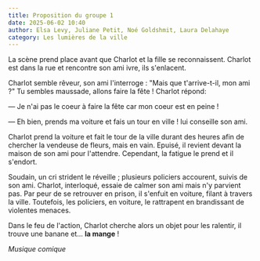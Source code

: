 ```yaml
---
title: Proposition du groupe 1
date: 2025-06-02 10:40
author: Elsa Levy, Juliane Petit, Noé Goldshmit, Laura Delahaye
category: Les lumières de la ville
---
```


La scène prend place avant que Charlot et la fille se reconnaissent. Charlot est dans la rue et rencontre son ami ivre, ils s'enlacent.

Charlot semble rêveur, son ami l'interroge : "Mais que t'arrive-t-il, mon ami ?" Tu sembles maussade, allons faire la fête ! Charlot répond:

— Je n'ai pas le coeur à faire la fête car mon coeur est en peine !

— Eh bien, prends ma voiture et fais un tour en ville ! lui conseille son ami.

Charlot prend la voiture et fait le tour de la ville durant des heures afin de chercher la vendeuse de fleurs, mais en vain. Epuisé, il revient devant la maison de son ami pour l'attendre. Cependant, la fatigue le prend et il s'endort.

Soudain, un cri strident le réveille ; plusieurs policiers accourent, suivis de son ami. Charlot, interloqué, essaie de calmer son ami mais n'y parvient pas. Par peur de se retrouver en prison, il s'enfuit en voiture, filant à travers la ville. Toutefois, les policiers, en voiture, le rattrapent en brandissant de violentes menaces.

Dans le feu de l'action, Charlot cherche alors un objet pour les ralentir, il trouve une banane et... **la mange** !



*Musique comique*
